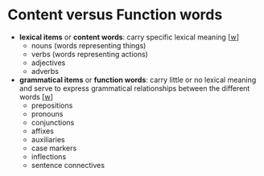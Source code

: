 # Content versus Function words

- **lexical items** or **content words**: carry specific lexical meaning [[w](https://en.wikipedia.org/wiki/Content_word)]
  - nouns (words representing things)
  - verbs (words representing actions)
  - adjectives
  - adverbs
- **grammatical items** or **function words**: carry little or no lexical meaning and serve to express grammatical relationships between the different words [[w](https://en.wikipedia.org/wiki/Function_word)]
  - prepositions
  - pronouns
  - conjunctions
  - affixes
  - auxiliaries
  - case markers
  - inflections
  - sentence connectives
